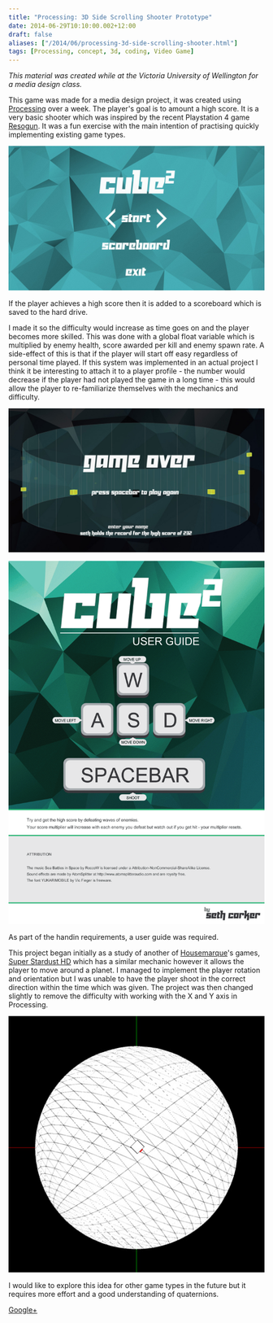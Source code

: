 ```yaml
---
title: "Processing: 3D Side Scrolling Shooter Prototype"
date: 2014-06-29T10:10:00.002+12:00
draft: false
aliases: ["/2014/06/processing-3d-side-scrolling-shooter.html"]
tags: [Processing, concept, 3d, coding, Video Game]
---
```


_This material was created while at the Victoria University of Wellington for a media design class._

This game was made for a media design project, it was created using [Processing](http://processing.org/) over a week. The player's goal is to amount a high score. It is a very basic shooter which was inspired by the recent Playstation 4 game [Resogun](http://www.housemarque.com/games/resogun/). It was a fun exercise with the main intention of practising quickly implementing existing game types.

![](CorkerSethProject3.001.jpg)

If the player achieves a high score then it is added to a scoreboard which is saved to the hard drive.

I made it so the difficulty would increase as time goes on and the player becomes more skilled. This was done with a global float variable which is multiplied by enemy health, score awarded per kill and enemy spawn rate. A side-effect of this is that if the player will start off easy regardless of personal time played. If this system was implemented in an actual project I think it be interesting to attach it to a player profile - the number would decrease if the player had not played the game in a long time - this would allow the player to re-familiarize themselves with the mechanics and difficulty.

![Game Over Screen for MDDN241 Processing Project by Seth Corker](CorkerSethProject3.005.jpg)

![User Guide for MDDN241 Processing Project by Seth Corker](CorkerSethProject3.png)

As part of the handin requirements, a user guide was required.

This project began initially as a study of another of [Housemarque](http://www.housemarque.com/)'s games, [Super Stardust HD](http://www.housemarque.com/games/super-stardust-hd/) which has a similar mechanic however it allows the player to move around a planet. I managed to implement the player rotation and orientation but I was unable to have the player shoot in the correct direction within the time which was given. The project was then changed slightly to remove the difficulty with working with the X and Y axis in Processing.

![Discarded Prototype for MDDN241 Processing Project by Seth Corker](Untitled-1.jpg)

I would like to explore this idea for other game types in the future but it requires more effort and a good understanding of quaternions.

[Google+](https://plus.google.com/114747953941684908698)
